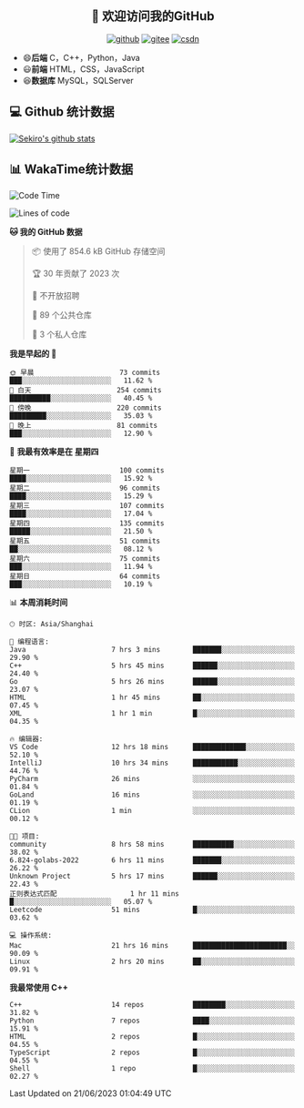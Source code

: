 <h2 align="center">👋 欢迎访问我的GitHub</h2>
<p align="center">
  <a href="https://666wxy666.github.io/"><img src="https://img.shields.io/badge/GitHub-24292e" alt="github"></a>
  <a href="https://gitee.com/wxy_666"><img src="https://img.shields.io/badge/Gitee-fe7300" alt="gitee"></a>
  <a href="https://blog.csdn.net/WXY_666"><img src="https://img.shields.io/badge/CSDN-cf000e" alt="csdn"></a>
</p>

- 😄**后端** C，C++，Python，Java
- 😃**前端** HTML，CSS，JavaScript
- 😆**数据库** MySQL，SQLServer

## 💻 Github 统计数据
[![Sekiro's github stats](https://github-readme-stats.vercel.app/api?username=666WXY666)](https://666wxy666.github.io/)

## 📊 WakaTime统计数据

<!--START_SECTION:waka-->
![Code Time](http://img.shields.io/badge/Code%20Time-1%2C701%20hrs%2023%20mins-blue)

![Lines of code](https://img.shields.io/badge/%E4%BB%8E%E3%80%8CHello%20World%E3%80%8D%E8%B5%B7%E6%88%91%E5%B7%B2%E7%BB%8F%E5%86%99%E4%BA%86-5.6%20million%20%E8%A1%8C%E4%BB%A3%E7%A0%81-blue)

**🐱 我的 GitHub 数据** 

> 📦  使用了 854.6 kB GitHub 存储空间 
 > 
> 🏆 30 年贡献了 2023 次
 > 
> 🚫 不开放招聘
 > 
> 📜 89 个公共仓库 
 > 
> 🔑 3 个私人仓库 
 > 
**我是早起的 🐤** 

```text
🌞 早晨                     73 commits          ███░░░░░░░░░░░░░░░░░░░░░░   11.62 % 
🌆 白天                     254 commits         ██████████░░░░░░░░░░░░░░░   40.45 % 
🌃 傍晚                     220 commits         █████████░░░░░░░░░░░░░░░░   35.03 % 
🌙 晚上                     81 commits          ███░░░░░░░░░░░░░░░░░░░░░░   12.90 % 
```
📅 **我最有效率是在 星期四** 

```text
星期一                      100 commits         ████░░░░░░░░░░░░░░░░░░░░░   15.92 % 
星期二                      96 commits          ████░░░░░░░░░░░░░░░░░░░░░   15.29 % 
星期三                      107 commits         ████░░░░░░░░░░░░░░░░░░░░░   17.04 % 
星期四                      135 commits         █████░░░░░░░░░░░░░░░░░░░░   21.50 % 
星期五                      51 commits          ██░░░░░░░░░░░░░░░░░░░░░░░   08.12 % 
星期六                      75 commits          ███░░░░░░░░░░░░░░░░░░░░░░   11.94 % 
星期日                      64 commits          ███░░░░░░░░░░░░░░░░░░░░░░   10.19 % 
```


📊 **本周消耗时间** 

```text
🕑︎ 时区: Asia/Shanghai

💬 编程语言: 
Java                     7 hrs 3 mins        ███████░░░░░░░░░░░░░░░░░░   29.90 % 
C++                      5 hrs 45 mins       ██████░░░░░░░░░░░░░░░░░░░   24.40 % 
Go                       5 hrs 26 mins       ██████░░░░░░░░░░░░░░░░░░░   23.07 % 
HTML                     1 hr 45 mins        ██░░░░░░░░░░░░░░░░░░░░░░░   07.45 % 
XML                      1 hr 1 min          █░░░░░░░░░░░░░░░░░░░░░░░░   04.35 % 

🔥 编辑器: 
VS Code                  12 hrs 18 mins      █████████████░░░░░░░░░░░░   52.10 % 
IntelliJ                 10 hrs 34 mins      ███████████░░░░░░░░░░░░░░   44.76 % 
PyCharm                  26 mins             ░░░░░░░░░░░░░░░░░░░░░░░░░   01.84 % 
GoLand                   16 mins             ░░░░░░░░░░░░░░░░░░░░░░░░░   01.19 % 
CLion                    1 min               ░░░░░░░░░░░░░░░░░░░░░░░░░   00.12 % 

🐱‍💻 项目: 
community                8 hrs 58 mins       ██████████░░░░░░░░░░░░░░░   38.02 % 
6.824-golabs-2022        6 hrs 11 mins       ███████░░░░░░░░░░░░░░░░░░   26.22 % 
Unknown Project          5 hrs 17 mins       ██████░░░░░░░░░░░░░░░░░░░   22.43 % 
正则表达式匹配                  1 hr 11 mins        █░░░░░░░░░░░░░░░░░░░░░░░░   05.07 % 
Leetcode                 51 mins             █░░░░░░░░░░░░░░░░░░░░░░░░   03.62 % 

💻 操作系统: 
Mac                      21 hrs 16 mins      ███████████████████████░░   90.09 % 
Linux                    2 hrs 20 mins       ██░░░░░░░░░░░░░░░░░░░░░░░   09.91 % 
```

**我最常使用 C++** 

```text
C++                      14 repos            ████████░░░░░░░░░░░░░░░░░   31.82 % 
Python                   7 repos             ████░░░░░░░░░░░░░░░░░░░░░   15.91 % 
HTML                     2 repos             █░░░░░░░░░░░░░░░░░░░░░░░░   04.55 % 
TypeScript               2 repos             █░░░░░░░░░░░░░░░░░░░░░░░░   04.55 % 
Shell                    1 repo              █░░░░░░░░░░░░░░░░░░░░░░░░   02.27 % 
```




 Last Updated on 21/06/2023 01:04:49 UTC
<!--END_SECTION:waka-->

<!--
**666WXY666/666WXY666** is a ✨ _special_ ✨ repository because its `README.md` (this file) appears on your GitHub profile.

Here are some ideas to get you started:

- 🔭 I’m currently working on ...
- 🌱 I’m currently learning ...
- 👯 I’m looking to collaborate on ...
- 🤔 I’m looking for help with ...
- 💬 Ask me about ...
- 📫 How to reach me: ...
- 😄 Pronouns: ...
- ⚡ Fun fact: ...
-->
